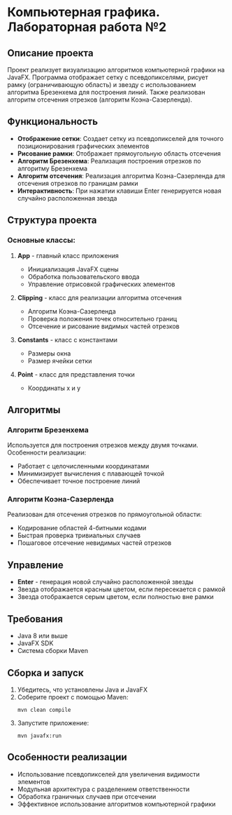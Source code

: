 # Компьютерная графика. Лабораторная работа №2

## Описание проекта

Проект реализует визуализацию алгоритмов компьютерной графики на JavaFX. Программа отображает сетку с псевдопикселями, рисует рамку (ограничивающую область) и звезду с использованием алгоритма Брезенхема для построения линий. Также реализован алгоритм отсечения отрезков (алгоритм Коэна-Сазерленда).

## Функциональность

- **Отображение сетки**: Создает сетку из псевдопикселей для точного позиционирования графических элементов
- **Рисование рамки**: Отображает прямоугольную область отсечения
- **Алгоритм Брезенхема**: Реализация построения отрезков по алгоритму Брезенхема
- **Алгоритм отсечения**: Реализация алгоритма Коэна-Сазерленда для отсечения отрезков по границам рамки
- **Интерактивность**: При нажатии клавиши Enter генерируется новая случайно расположенная звезда

## Структура проекта

### Основные классы:

1. **App** - главный класс приложения
   - Инициализация JavaFX сцены
   - Обработка пользовательского ввода
   - Управление отрисовкой графических элементов

2. **Clipping** - класс для реализации алгоритма отсечения
   - Алгоритм Коэна-Сазерленда
   - Проверка положения точек относительно границ
   - Отсечение и рисование видимых частей отрезков

3. **Constants** - класс с константами
   - Размеры окна
   - Размер ячейки сетки

4. **Point** - класс для представления точки
   - Координаты x и y

## Алгоритмы

### Алгоритм Брезенхема
Используется для построения отрезков между двумя точками. Особенности реализации:
- Работает с целочисленными координатами
- Минимизирует вычисления с плавающей точкой
- Обеспечивает точное построение линий

### Алгоритм Коэна-Сазерленда
Реализован для отсечения отрезков по прямоугольной области:
- Кодирование областей 4-битными кодами
- Быстрая проверка тривиальных случаев
- Пошаговое отсечение невидимых частей отрезков

## Управление

- **Enter** - генерация новой случайно расположенной звезды
- Звезда отображается красным цветом, если пересекается с рамкой
- Звезда отображается серым цветом, если полностью вне рамки

## Требования

- Java 8 или выше
- JavaFX SDK
- Система сборки Maven

## Сборка и запуск

1. Убедитесь, что установлены Java и JavaFX
2. Соберите проект с помощью Maven:
   ```
   mvn clean compile
   ```
3. Запустите приложение:
   ```
   mvn javafx:run
   ```

## Особенности реализации

- Использование псевдопикселей для увеличения видимости элементов
- Модульная архитектура с разделением ответственности
- Обработка граничных случаев при отсечении
- Эффективное использование алгоритмов компьютерной графики
